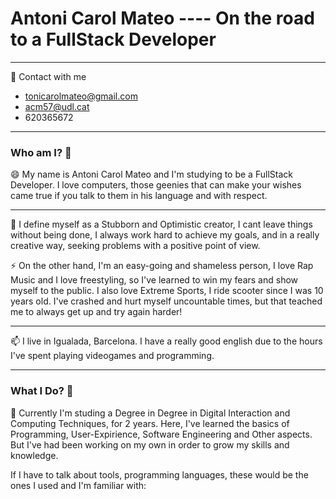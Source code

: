 <link rel="stylesheet" href="https://stackpath.bootstrapcdn.com/bootstrap/4.3.1/css/bootstrap.min.css" integrity="sha384-ggOyR0iXCbMQv3Xipma34MD+dH/1fQ784/j6cY/iJTQUOhcWr7x9JvoRxT2MZw1T" crossorigin="anonymous">
<link rel="stylesheet" href="https://cdn.jsdelivr.net/gh/konpa/devicon@master/devicon.min.css">

# Antoni Carol Mateo ---- On the road to a FullStack Developer
<hr>

🌊 Contact with me
- tonicarolmateo@gmail.com
- acm57@udl.cat
- 620365672

<hr>

### Who am I? 🐍

😄 My name is Antoni Carol Mateo and I'm studying to be a FullStack Developer. I love computers, those geenies that can make your wishes came true if you talk to them in his language and with respect.
<hr>


🌱 I define myself as a Stubborn and Optimistic creator, I cant leave things without being done, I always work hard to achieve my goals, and in a really creative way, seeking problems with a positive point of view.

⚡ On the other hand, I'm an easy-going and shameless person, I love Rap Music and I love freestyling, so I've learned to win my fears and show myself to the public. I also love Extreme Sports, I ride scooter since I was 10 years old. I've crashed and hurt myself uncountable times, but that teached me to always get up and try again harder!

<hr>

📫 I live in Igualada, Barcelona. I have a really good english due to the hours I've spent playing videogames and programming.
<hr>

### What I Do? 🔭

👯 Currently I'm studing a Degree in Degree in Digital Interaction and Computing Techniques, for 2 years. Here, I've learned the basics of Programming, User-Expirience, Software Engineering and Other aspects. But I've had been working on my own in order to grow my skills and knowledge.

If I have to talk about tools, programming languages, these would be the ones I used and I'm familiar with:
<div class="d-flex flex-row border">
<i class="devicon-bootstrap-plain-wordmark colored"></i>
</div>
<!--
**antonicarol/antonicarol** is a ✨ _special_ ✨ repository because its `README.md` (this file) appears on your GitHub profile.

Here are some ideas to get you started:

- 🔭 I’m currently working on ...
- 🌱 I’m currently learning ...
- 👯 I’m looking to collaborate on ...
- 🤔 I’m looking for help with ...
- 💬 Ask me about ...
- 📫 How to reach me: ...
- 😄 Pronouns: ...
- ⚡ Fun fact: ...
-->
